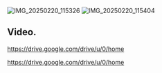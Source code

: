 ![IMG_20250220_115326](https://github.com/user-attachments/assets/6e9ee926-100d-4d9c-86dd-f116a7afcc80)
![IMG_20250220_115404](https://github.com/user-attachments/assets/3042841f-9f18-40de-b413-2d91b283f253)


## Video.
https://drive.google.com/drive/u/0/home

https://drive.google.com/drive/u/0/home
